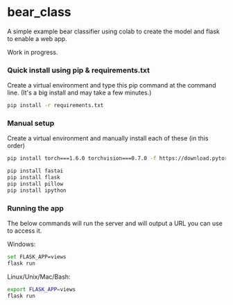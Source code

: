 # bear_class

A simple example bear classifier using colab to create the model and flask to enable a web app.

Work in progress.

### Quick install using pip & requirements.txt
Create a virtual environment and type this pip command at the command line. (It's a big install and may take a few minutes.)
```bash
pip install -r requirements.txt
```


### Manual setup
Create a virtual environment and manually install each of these (in this order)
```bash
pip install torch===1.6.0 torchvision===0.7.0 -f https://download.pytorch.org/whl/torch_stable.html

pip install fastai
pip install flask
pip install pillow
pip install ipython
```


### Running the app
The below commands will run the server and will output a URL you can use to access it.

Windows:
```bash
set FLASK_APP=views
flask run
```

Linux/Unix/Mac/Bash:
```bash
export FLASK_APP=views
flask run
```
